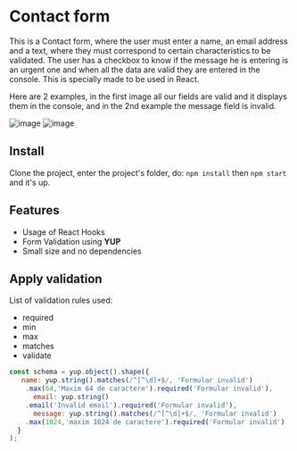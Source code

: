 # Contact form

This is a Contact form, where the user must enter a name, an email address and a text, where they must correspond to certain characteristics to be validated. The user has a checkbox to know if the message he is entering is an urgent one and when all the data are valid they are entered in the console. This is specially made to be used in React.

Here are 2 examples, in the first image all our fields are valid and it displays them in the console, and in the 2nd example the message field is invalid.

![image](https://user-images.githubusercontent.com/91980199/234423262-d956445a-0eb8-44a3-991c-de5bf16160f8.png)
![image](https://user-images.githubusercontent.com/91980199/234423480-0119a30e-e5d6-405d-8501-9f32a38a6077.png)


## Install
Clone the project, enter the project's folder, do: ```npm install``` then ```npm start``` and it's up.

## Features
* Usage of React Hooks
* Form Validation using **YUP**
* Small size and no dependencies

## Apply validation
List of validation rules used:
* required
* min
* max
* matches
* validate

```javascript
const schema = yup.object().shape({
   name: yup.string().matches(/^[^\d]+$/, 'Formular invalid')
    .max(64,'Maxim 64 de caractere').required('Formular invalid'),
      email: yup.string()
    .email('Invalid email').required('Formular invalid'),
      message: yup.string().matches(/^[^\d]+$/, 'Formular invalid')
    .max(1024,'maxim 1024 de caractere').required('Formular invalid')  
  }
);
```

